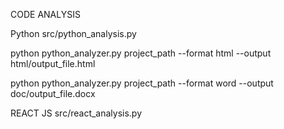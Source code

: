 CODE ANALYSIS

Python
src/python_analysis.py

python python_analyzer.py project_path --format html --output html/output_file.html

python python_analyzer.py project_path --format word --output doc/output_file.docx

REACT JS
src/react_analysis.py
